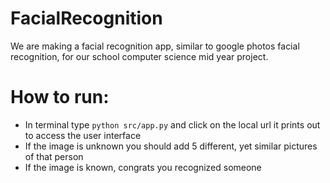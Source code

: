 # FacialRecognition
We are making a facial recognition app, similar to google photos facial recognition, for our school computer science mid year project.
##
# How to run:
- In terminal type `python src/app.py` and click on the local url it prints out to access the user interface
- If the image is unknown you should add 5 different, yet similar pictures of that person
- If the image is known, congrats you recognized someone
